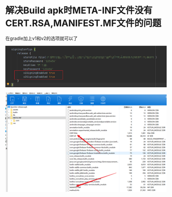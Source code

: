 # 解决Build apk时META-INF文件没有CERT.RSA,MANIFEST.MF文件的问题

在gradle加上v1和v2的选项就可以了

![image-20240417111008140](../../../../Imgs/image-20240417111008140.png)

![image-20240417111214568](../../../../Imgs/image-20240417111214568.png)
